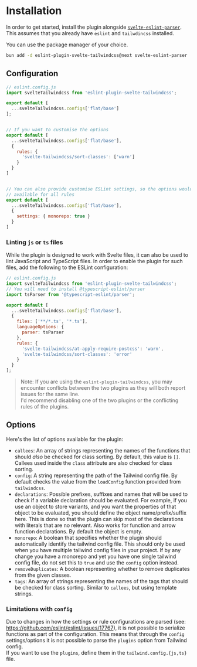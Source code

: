 # Installation

In order to get started, install the plugin alongside
[`svelte-eslint-parser`](https://github.com/sveltejs/eslint-plugin-svelte). This
assumes that you already have `eslint` and `tailwdincss` installed.

You can use the package manager of your choice.

```bash
bun add -d eslint-plugin-svelte-tailwindcss@next svelte-eslint-parser
```

## Configuration

```javascript
// eslint.config.js
import svelteTailwindcss from 'eslint-plugin-svelte-tailwindcss';

export default [
  ...svelteTailwindcss.configs['flat/base']
];


// If you want to customise the options
export default [
  ...svelteTailwindcss.configs['flat/base'],
  {
    rules: {
      'svelte-tailwindcss/sort-classes': ['warn']
    }
  }
]


// You can also provide customise ESLint settings, so the options would be
// available for all rules
export default [
  ...svelteTailwindcss.configs['flat/base'],
  {
    settings: { monorepo: true }
  }
]
```

### Linting `js` or `ts` files

While the plugin is designed to work with Svelte files, it can also be used to
lint JavaScript and TypeScript files. In order to enable the plugin for such
files, add  the following to the ESLint configuration:

```js
// eslint.config.js
import svelteTailwindcss from 'eslint-plugin-svelte-tailwindcss';
// You will need to install @typescript-eslint/parser
import tsParser from '@typescript-eslint/parser';

export default [
  ...svelteTailwindcss.configs['flat/base'],
  {
    files: ['**/*.ts', '*.ts'],
    languageOptions: {
      parser: tsParser
    },
    rules: {
      'svelte-tailwindcss/at-apply-require-postcss': 'warn',
      'svelte-tailwindcss/sort-classes': 'error'
    }
  }
];
```

> Note: If you are using the `eslint-plugin-tailwindcss`, you may encounter
> conflicts between the two plugins as they will both report issues for the same
> line.  
> I'd recommend disabling one of the two plugins or the conflicting rules of the
> plugins.

## Options

Here's the list of options available for the plugin:

- `callees`: An array of strings representing the names of the functions that
  should _also_ be checked for class sorting. By default, this value is `[]`.
  Callees used inside the `class` attribute are also checked for class sorting.
- `config`: A string representing the path of the Tailwind config file. By
  default checks the value from the `loadConfig` function provided from
  `tailwindcss`.
- `declarations`: Possible prefixes, suffixes and names that will be used to
  check if a variable declaration should be evaluated. For example, if you use an
  object to store variants, and you want the properties of that object to be
  evaluated, you should define the object name/prefix/suffix here. This is done so
  that the plugin can skip most of the declarations with literals that are no
  relevant. Also works for function and arrow function declarations. By default
  the object is empty.
- `monorepo`: A boolean that specifies whether the plugin should automatically
  identify the tailwind config file. This should only be used when you have
  multiple tailwind config files in your project. If by any change you have a
  monorepo and yet you have one single tailwind config file, do not set this to
  `true` and use the `config` option instead.
- `removeDuplicates`: A boolean representing whether to remove duplicates from
  the given classes.
- `tags`: An array of strings representing the names of the tags that should be
  checked for class sorting. Similar to `callees`, but using template strings.

### Limitations with `config`

Due to changes in how the settings or rule configurations are parsed (see:
https://github.com/eslint/eslint/issues/17767), it is not possible to serialize
functions as part of the configuration. This means that through the `config`
settings/options it is not possible to parse the `plugins` option from Tailwind
config.  
If you want to use the `plugins`, define them in the `tailwind.config.{js,ts}`
file.

